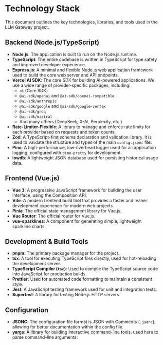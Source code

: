 # Technology Stack

This document outlines the key technologies, libraries, and tools used in the LLM Gateway project.

## Backend (Node.js/TypeScript)

*   **Node.js**: The application is built to run on the Node.js runtime.
*   **TypeScript**: The entire codebase is written in TypeScript for type safety and improved developer experience.
*   **Express.js**: A minimal and flexible Node.js web application framework used to build the core web server and API endpoints.
*   **Vercel AI SDK**: The core SDK for building AI-powered applications. We use a wide range of provider-specific packages, including:
    *   `ai` (Core SDK)
    *   `@ai-sdk/openai` and `@ai-sdk/openai-compatible`
    *   `@ai-sdk/anthropic`
    *   `@ai-sdk/google` and `@ai-sdk/google-vertex`
    *   `@ai-sdk/groq`
    *   `@ai-sdk/mistral`
    *   And many others (DeepSeek, X-AI, Perplexity, etc.)
*   **Rate-Limiter-Flexible**: A library to manage and enforce rate limits for each provider based on requests and token counts.
*   **Zod**: A TypeScript-first schema declaration and validation library. It is used to validate the structure and types of the main `config.jsonc` file.
*   **Pino**: A high-performance, low-overhead logger used for all application logging, configured with `pino-pretty` for development.
*   **lowdb**: A lightweight JSON database used for persisting historical usage data.

## Frontend (Vue.js)

*   **Vue 3**: A progressive JavaScript framework for building the user interface, using the Composition API.
*   **Vite**: A modern frontend build tool that provides a faster and leaner development experience for modern web projects.
*   **Pinia**: The official state management library for Vue.js.
*   **Vue Router**: The official router for Vue.js.
*   **vue-sparklines**: A component for generating simple, lightweight sparkline charts.

## Development & Build Tools

*   **pnpm**: The primary package manager for the project.
*   **tsx**: A tool for executing TypeScript files directly, used for hot-reloading the development server.
*   **TypeScript Compiler (`tsc`)**: Used to compile the TypeScript source code into JavaScript for production builds.
*   **Prettier**: Used for automated code formatting to maintain a consistent style.
*   **Jest**: A JavaScript testing framework used for unit and integration tests.
*   **Supertest**: A library for testing Node.js HTTP servers.

## Configuration

*   **JSONC**: The configuration file format is JSON with Comments (`.jsonc`), allowing for better documentation within the config file.
*   **yargs**: A library for building interactive command-line tools, used here to parse command-line arguments.